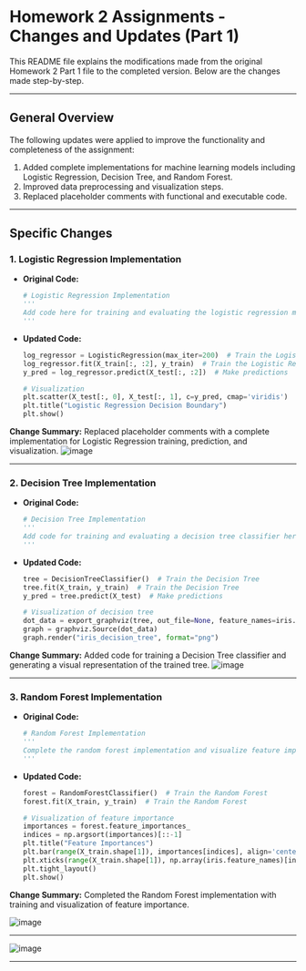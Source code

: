 
# Homework 2 Assignments - Changes and Updates (Part 1)

This README file explains the modifications made from the original Homework 2 Part 1 file to the completed version. Below are the changes made step-by-step.

---

## **General Overview**
The following updates were applied to improve the functionality and completeness of the assignment:
1. Added complete implementations for machine learning models including Logistic Regression, Decision Tree, and Random Forest.
2. Improved data preprocessing and visualization steps.
3. Replaced placeholder comments with functional and executable code.

---

## **Specific Changes**

### **1. Logistic Regression Implementation**
- **Original Code:**
  ```python
  # Logistic Regression Implementation
  '''
  Add code here for training and evaluating the logistic regression model.
  '''
  ```
- **Updated Code:**
  ```python
  log_regressor = LogisticRegression(max_iter=200)  # Train the Logistic Regression
  log_regressor.fit(X_train[:, :2], y_train)  # Train the Logistic Regression
  y_pred = log_regressor.predict(X_test[:, :2])  # Make predictions

  # Visualization
  plt.scatter(X_test[:, 0], X_test[:, 1], c=y_pred, cmap='viridis')
  plt.title("Logistic Regression Decision Boundary")
  plt.show()
  ```

**Change Summary:** Replaced placeholder comments with a complete implementation for Logistic Regression training, prediction, and visualization.
![image](https://github.com/user-attachments/assets/b873d4a9-3e68-49ea-8fd6-b5fc841767da)

---

### **2. Decision Tree Implementation**
- **Original Code:**
  ```python
  # Decision Tree Implementation
  '''
  Add code for training and evaluating a decision tree classifier here.
  '''
  ```
- **Updated Code:**
  ```python
  tree = DecisionTreeClassifier()  # Train the Decision Tree
  tree.fit(X_train, y_train)  # Train the Decision Tree
  y_pred = tree.predict(X_test)  # Make predictions

  # Visualization of decision tree
  dot_data = export_graphviz(tree, out_file=None, feature_names=iris.feature_names, class_names=iris.target_names, filled=True)
  graph = graphviz.Source(dot_data)
  graph.render("iris_decision_tree", format="png")
  ```

**Change Summary:** Added code for training a Decision Tree classifier and generating a visual representation of the trained tree.
![image](https://github.com/user-attachments/assets/3911cb84-74b6-4174-8722-feaa6e819dd0)

---

### **3. Random Forest Implementation**
- **Original Code:**
  ```python
  # Random Forest Implementation
  '''
  Complete the random forest implementation and visualize feature importance.
  '''
  ```
- **Updated Code:**
  ```python
  forest = RandomForestClassifier()  # Train the Random Forest
  forest.fit(X_train, y_train)  # Train the Random Forest

  # Visualization of feature importance
  importances = forest.feature_importances_
  indices = np.argsort(importances)[::-1]
  plt.title("Feature Importances")
  plt.bar(range(X_train.shape[1]), importances[indices], align='center')
  plt.xticks(range(X_train.shape[1]), np.array(iris.feature_names)[indices], rotation=90)
  plt.tight_layout()
  plt.show()
  ```

**Change Summary:** Completed the Random Forest implementation with training and visualization of feature importance.

![image](https://github.com/user-attachments/assets/ac810530-a1ed-4a0c-8e55-28b37087cc0b)

---
![image](https://github.com/user-attachments/assets/bb4de881-a799-43fa-b118-150c5399b1c8)


---

